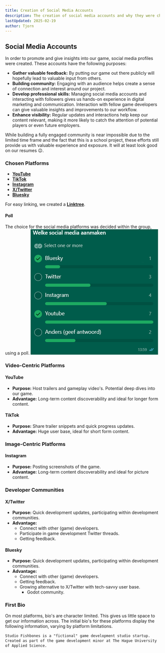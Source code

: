 ```yaml
---
title: Creation of Social Media Accounts
description: The creation of social media accounts and why they were chosen.
lastUpdated: 2025-02-19
author: Tjorn
---
```


## Social Media Accounts

In order to promote and give insights into our game, social media profiles were created. These accounts have the following purposes:

- **Gather valuable feedback:** By putting our game out there publicly will hopefully lead to valuable input from others.
- **Building community:** Engaging with an audience helps create a sense of connection and interest around our project.
- **Develop professional skills:** Managing social media accounts and interacting with followers gives us hands-on experience in digital marketing and communication. Interaction with fellow game developers can give valuable insights and improvements to our workflow.
- **Enhance visibility:** Regular updates and interactions help keep our content relevant, making it more likely to catch the attention of potential players or even future employers.

While building a fully engaged community is near impossible due to the limited time frame and the fact that this is a school project, these efforts still provide us with valuable experience and exposure. It will at least look good on our resumes 😉.

### Chosen Platforms

- [**YouTube**](https://www.youtube.com/@studiofishbones)
- [**TikTok**](https://www.tiktok.com/@studiofishbones)
- [**Instagram**](https://www.instagram.com/studiofishbones)
- [**X/Twitter**](https://x.com/StudioFishbones)
- [**Bluesky**](https://bsky.app/profile/studiofishbones.com)

For easy linking, we created a [**Linktree**](https://linktr.ee/studiofishbones).

#### Poll

The choice for the social media platforms was decided within the group, using a poll.
![Social media creation poll](../../../../assets/social_media/social_media_creation_poll.png)

### Video-Centric Platforms

#### YouTube

- **Purpose:** Host trailers and gameplay video's. Potential deep dives into our game.
- **Advantage:** Long-term content discoverability and ideal for longer form content.

#### TikTok

- **Purpose:** Share trailer snippets and quick progress updates.
- **Advantage:** Huge user base, ideal for short form content.

### Image-Centric Platforms

#### Instagram

- **Purpose:** Posting screenshots of the game.
- **Advantage:** Long-term content discoverability and ideal for picture content.

### Developer Communities

#### X/Twitter

- **Purpose:** Quick development updates, participating within development communities.
- **Advantage:**
  - Connect with other (game) developers.
  - Participate in game development Twitter threads.
  - Getting feedback.

#### Bluesky

- **Purpose:** Quick development updates, participating within development communities.
- **Advantage:**
  - Connect with other (game) developers.
  - Getting feedback.
  - Growing alternative to X/Twitter with tech-savvy user base.
    - Godot community.

### First Bio

On most platforms, bio's are character limited. This gives us little space to get our information across. The initial bio's for these platforms display the following information, varying by platform limitations.

```
Studio Fishbones is a "fictional" game development studio startup.
Created as part of the game development minor at The Hague University of Applied Science.
```
